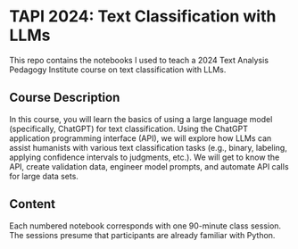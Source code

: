 # TAPI 2024: Text Classification with LLMs

This repo contains the notebooks I used to teach a 2024 Text Analysis Pedagogy Institute course on text classification with LLMs.

## Course Description

In this course, you will learn the basics of using a large language model (specifically, ChatGPT) for text classification. Using the ChatGPT application programming interface (API), we will explore how LLMs can assist humanists with various text classification tasks (e.g., binary, labeling, applying confidence intervals to judgments, etc.). We will get to know the API, create validation data, engineer model prompts, and automate API calls for large data sets.

## Content

Each numbered notebook corresponds with one 90-minute class session. The sessions presume that participants are already familiar with Python.
